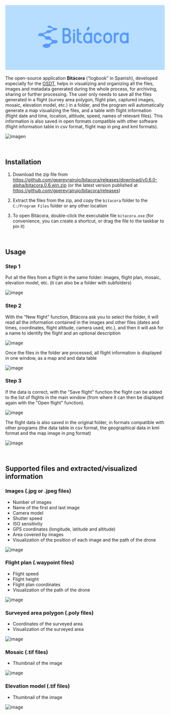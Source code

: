 ![Bitácora](img/bitacora.png)


The open-source application **Bitácora** (“logbook” in Spanish), developed especially for the <a href="https://vuela.cc/en/toolkit">OSDT</a>, helps in visualizing and organizing all the files, images and metadata generated during the whole process, for archiving, sharing or further processing. The user only needs to save all the files generated in a flight (survey area polygon, flight plan, captured images, mosaic, elevation model, etc.) in a folder, and the program will automatically generate a map visualizing the files, and a table with flight information (flight date and time, location, altitude, speed, names of relevant files). This information is also saved in open formats compatible with other software (flight information table in csv format, flight map in png and kml formats).

![imagen](https://user-images.githubusercontent.com/8480839/182968311-0f0eec55-caf1-4851-a0e6-109839bbb077.png)

&nbsp;
## Installation

1. Download the zip file from <a href="https://github.com/gpereyrairujo/bitacora/releases/download/v0.6.0-alpha/bitacora.0.6.win.zip">https://github.com/gpereyrairujo/bitacora/releases/download/v0.6.0-alpha/bitacora.0.6.win.zip</a> (or the latest version published at <a href="https://github.com/gpereyrairujo/bitacora/releases">https://github.com/gpereyrairujo/bitacora/releases</a>)

2. Extract the files from the zip, and copy the `bitacora` folder to the `C:/Program Files` folder or any other location

3. To open Bitácora, double-click the executable file `bitacora.exe` (for convenience, you can create a shortcut, or drag the file to the taskbar to pin it)


&nbsp;
## Usage

### Step 1
Put all the files from a flight in the same folder: images, flight plan, mosaic, elevation model, etc. (it can also be a folder with subfolders)

![image](https://user-images.githubusercontent.com/8480839/182928249-f728c5a9-82f0-4356-b61e-5d0704d9db0f.png)

### Step 2
With the "New flight" function, Bitácora ask you to select the folder, it will read all the information contained in the images and other files (dates and times, coordinates, flight altitude, camera used, etc.), and then it will ask for a name to identify the flight and an optional description

![image](https://user-images.githubusercontent.com/8480839/182928563-ec6c487a-ee30-4be4-84b3-818b6ce51b30.png)

Once the files in the folder are processed, all flight information is displayed in one window, as a map and and data table

![image](https://user-images.githubusercontent.com/8480839/182928763-0b5480fc-c143-4648-9526-4fcc92c76e75.png)

### Step 3
If the data is correct, with the "Save flight" function the flight can be added to the list of flights in the main window (from where it can then be displayed again with the "Open flight" function).

![image](https://user-images.githubusercontent.com/8480839/182928889-5b3bff65-734e-494a-8c38-6b689ee3147f.png)

The flight data is also saved in the original folder, in formats compatible with other programs (the data table in csv format, the geographical data in kml format and the map image in png format)

![image](https://user-images.githubusercontent.com/8480839/182929040-6a582e9e-3ed1-43d8-a9f2-803f5c862a73.png)


&nbsp;
## Supported files and extracted/visualized information

### Images (.jpg or .jpeg files)
- Number of images
- Name of the first and last image
- Camera model
- Shutter speed
- ISO sensitivity
- GPS coordinates (longitude, latitude and altitude)
- Area covered by images
- Visualization of the position of each image and the path of the drone

![image](https://user-images.githubusercontent.com/8480839/182951201-ea2ff746-1542-4dc9-ab27-d515c94b3778.png)

### Flight plan (.waypoint files)
- Flight speed
- Flight height
- Flight plan coordinates
- Visualization of the path of the drone

![image](https://user-images.githubusercontent.com/8480839/182951704-6c7b4e2f-b3b6-4134-ba78-5b7c0894eee0.png)

### Surveyed area polygon (.poly files)
- Coordinates of the surveyed area
- Visualization of the surveyed area

![image](https://user-images.githubusercontent.com/8480839/182951952-d5e80f94-ad6f-40d1-88a8-18fa49ac2c71.png)

### Mosaic (.tif files)
- Thumbnail of the image

![image](https://user-images.githubusercontent.com/8480839/182952271-ddcb92b7-df7f-4828-bd03-2c6d24232e67.png)

### Elevation model (.tif files)
- Thumbnail of the image

![image](https://user-images.githubusercontent.com/8480839/182954453-90254f60-abba-4280-9947-500465756835.png)


&nbsp;
